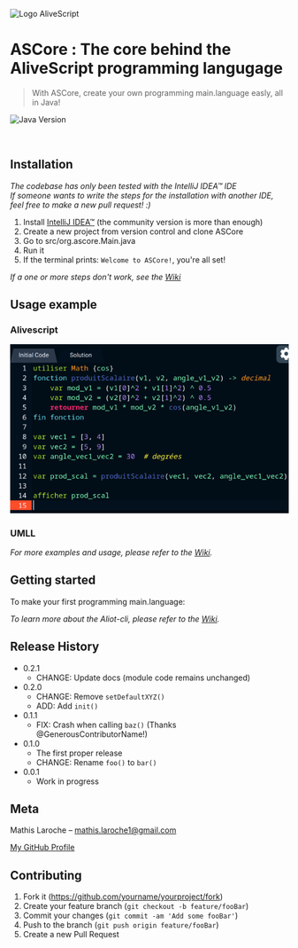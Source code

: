 ![Logo AliveScript]()

# ASCore : The core behind the AliveScript programming langugage

> With ASCore, create your own programming main.language easly, all in Java!

![Java Version][java-version]

<!-- Todo: One to two paragraph statement about your product and what it does. -->

![]()

## Installation

_The codebase has only been tested with the IntelliJ IDEA™ IDE_  
_If someone wants to write the steps for the installation with another IDE, feel free to make a new pull request! :)_

1. Install [IntelliJ IDEA™](https://www.jetbrains.com/idea/download/) (the community version is more than enough)
2. Create a new project from version control and clone ASCore
3. Go to src/org.ascore.Main.java
4. Run it
5. If the terminal prints: `Welcome to ASCore!`, you're all set!

_If a one or more steps don't work, see the [Wiki][wiki]_

## Usage example

### Alivescript

![AliveScript Demo][alivescript-picture]

### UMLL

<!-- TODO Add UMLL Example -->

_For more examples and usage, please refer to the [Wiki][wiki]._

## Getting started

To make your first programming main.language:

_To learn more about the Aliot-cli, please refer to the [Wiki][wiki]._

## Release History

* 0.2.1
    * CHANGE: Update docs (module code remains unchanged)
* 0.2.0
    * CHANGE: Remove `setDefaultXYZ()`
    * ADD: Add `init()`
* 0.1.1
    * FIX: Crash when calling `baz()` (Thanks @GenerousContributorName!)
* 0.1.0
    * The first proper release
    * CHANGE: Rename `foo()` to `bar()`
* 0.0.1
    * Work in progress

## Meta

Mathis Laroche – mathis.laroche1@gmail.com

<!-- TODO: Add Liscence
Distributed under the XYZ license. See ``LICENSE`` for more information. 
-->

[My GitHub Profile](https://github.com/Ecoral360/)

## Contributing

1. Fork it (<https://github.com/yourname/yourproject/fork>)
2. Create your feature branch (`git checkout -b feature/fooBar`)
3. Commit your changes (`git commit -am 'Add some fooBar'`)
4. Push to the branch (`git push origin feature/fooBar`)
5. Create a new Pull Request

<!-- Markdown link & img dfn's -->

[java-version]: https://img.shields.io/badge/open--jdk-1.17-blue

[wiki]: https://github.com/Ecoral360/ASCore/wiki

[alivescript-picture]: ./docs/AliveScript.png